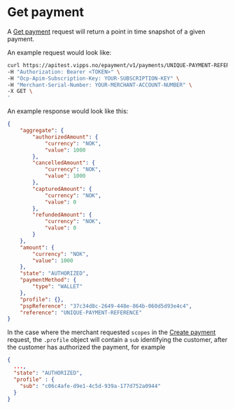<!-- START_METADATA
---
sidebar_label: Get payment
sidebar_position: 90
id: get
description: Get payment with the ePayment API.
---
END_METADATA -->

# Get payment

A [Get payment][get-payment-endpoint] request will return a point in time snapshot of a given payment.

An example request would look like:

```bash
curl https://apitest.vipps.no/epayment/v1/payments/UNIQUE-PAYMENT-REFERENCE \
-H "Authorization: Bearer <TOKEN>" \
-H "Ocp-Apim-Subscription-Key: YOUR-SUBSCRIPTION-KEY" \
-H "Merchant-Serial-Number: YOUR-MERCHANT-ACCOUNT-NUMBER" \
-X GET \
'
```

An example response would look like this:
```json
{
    "aggregate": {
        "authorizedAmount": {
            "currency": "NOK",
            "value": 1000
        },
        "cancelledAmount": {
            "currency": "NOK",
            "value": 1000
        },
        "capturedAmount": {
            "currency": "NOK",
            "value": 0
        },
        "refundedAmount": {
            "currency": "NOK",
            "value": 0
        }
    },
    "amount": {
        "currency": "NOK",
        "value": 1000
    },
    "state": "AUTHORIZED",
    "paymentMethod": {
        "type": "WALLET"
    },
    "profile": {},
    "pspReference": "37c34d8c-2649-448e-864b-060d5d93e4c4",
    "reference": "UNIQUE-PAYMENT-REFERENCE"
}
```

In the case where the merchant requested `scopes` in the [Create payment][create-payment-endpoint] request, the `.profile` object will contain a `sub` identifying the customer, after the customer has authorized the payment, for example
```json
{
  ..., 
  "state": "AUTHORIZED",
  "profile" : {
    "sub": "c06c4afe-d9e1-4c5d-939a-177d752a0944"
  }
}
```


[get-payment-endpoint]: https://developer.vippsmobilepay.com/api/epayment#tag/QueryPayments/operation/getPayment
[create-payment-endpoint]: https://developer.vippsmobilepay.com/api/epayment#tag/CreatePayments/operation/createPayment
